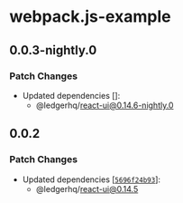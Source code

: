 # webpack.js-example

## 0.0.3-nightly.0

### Patch Changes

- Updated dependencies []:
  - @ledgerhq/react-ui@0.14.6-nightly.0

## 0.0.2

### Patch Changes

- Updated dependencies [[`5696f24b93`](https://github.com/LedgerHQ/ledger-live/commit/5696f24b93151bc0ee063d1cb88cef1e2d052f9e)]:
  - @ledgerhq/react-ui@0.14.5
